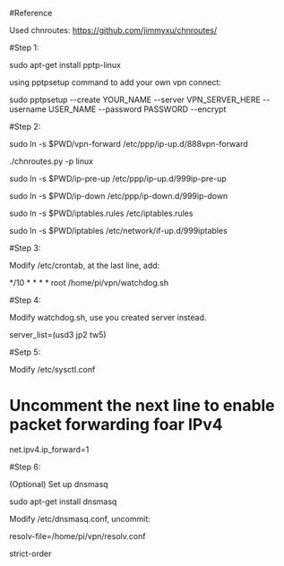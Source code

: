 #Reference

Used chnroutes: https://github.com/jimmyxu/chnroutes/



#Step 1:


sudo apt-get install pptp-linux


using pptpsetup command to add your own vpn connect:

sudo pptpsetup --create YOUR_NAME --server VPN_SERVER_HERE --username USER_NAME --password PASSWORD --encrypt



#Step 2:

sudo ln -s $PWD/vpn-forward /etc/ppp/ip-up.d/888vpn-forward

./chnroutes.py -p linux

sudo ln -s $PWD/ip-pre-up /etc/ppp/ip-up.d/999ip-pre-up

sudo ln -s $PWD/ip-down /etc/ppp/ip-down.d/999ip-down

sudo ln -s $PWD/iptables.rules /etc/iptables.rules

sudo ln -s $PWD/iptables /etc/network/if-up.d/999iptables



#Step 3:

Modify /etc/crontab, at the last line, add:

*/10 *  * * * root	/home/pi/vpn/watchdog.sh



#Step 4:

Modify watchdog.sh,  use you created server instead.

server_list=(usd3 jp2 tw5)



#Setp 5:

Modify /etc/sysctl.conf

# Uncomment the next line to enable packet forwarding foar IPv4

net.ipv4.ip_forward=1



#Step 6:

(Optional) Set up dnsmasq

sudo apt-get install dnsmasq



Modify /etc/dnsmasq.conf, uncommit: 

resolv-file=/home/pi/vpn/resolv.conf

strict-order
